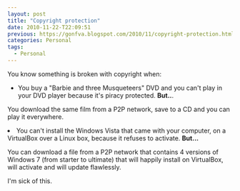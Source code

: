 ```yaml
---
layout: post
title: "Copyright protection"
date: 2010-11-22-T22:09:51
previous: https://gonfva.blogspot.com/2010/11/copyright-protection.html
categories: Personal
tags:
  - Personal
---
```


You know something is broken with copyright when:




+ You buy a "Barbie and three Musqueteers" DVD and you can't play in your DVD player because it's piracy protected. <span style="font-weight: bold;">But..</span>.


You download the same film from a P2P network, save to a CD and you can play it everywhere.</li>
<li>You can't install the Windows Vista that came with your computer, on a VirtualBox over a Linux box, because it refuses to activate. <span style="font-weight: bold;">But...</span>


You can download a file from a P2P network that contains 4 versions of Windows 7 (from starter to ultimate) that will happily install on VirtualBox, will activate and will update flawlessly.</li></ul>


I'm sick of this.
